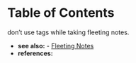
# Table of Contents



don&rsquo;t use tags while taking fleeting notes.

-   **see also:** -   [Fleeting Notes](20210614003807-keyword-fleeting_notes.md)
-   **references:** 

